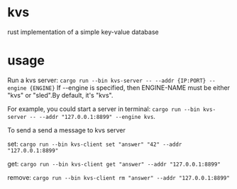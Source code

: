 # kvs
rust implementation of  a simple key-value database

# usage
Run a kvs server: 
  `cargo run --bin kvs-server -- --addr {IP:PORT} --engine {ENGINE}`
If --engine is specified, then ENGINE-NAME must be either "kvs" or "sled".By default, it's "kvs".

For example, you could start a server in terminal: 
  `cargo run --bin kvs-server -- --addr "127.0.0.1:8899" --engine kvs`.
  
To send a send a message to kvs server

  set: `cargo run --bin kvs-client set "answer" "42" --addr "127.0.0.1:8899"` 
  
  get: `cargo run --bin kvs-client get "answer" --addr "127.0.0.1:8899"`
  
  remove: `cargo run --bin kvs-client rm "answer" --addr "127.0.0.1:8899"`
